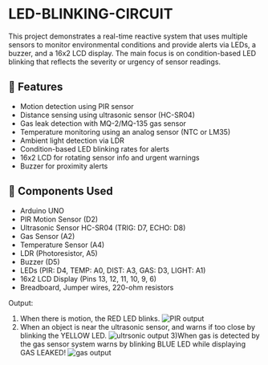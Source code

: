 # LED-BLINKING-CIRCUIT
This project demonstrates a real-time reactive system that uses multiple sensors to monitor environmental conditions and provide alerts via LEDs, a buzzer, and a 16x2 LCD display. The main focus is on condition-based LED blinking that reflects the severity or urgency of sensor readings.

## 🔧 Features

- Motion detection using PIR sensor
- Distance sensing using ultrasonic sensor (HC-SR04)
- Gas leak detection with MQ-2/MQ-135 gas sensor
- Temperature monitoring using an analog sensor (NTC or LM35)
- Ambient light detection via LDR
- Condition-based LED blinking rates for alerts
- 16x2 LCD for rotating sensor info and urgent warnings
- Buzzer for proximity alerts

## 🧰 Components Used

- Arduino UNO
- PIR Motion Sensor (D2)
- Ultrasonic Sensor HC-SR04 (TRIG: D7, ECHO: D8)
- Gas Sensor (A2)
- Temperature Sensor (A4)
- LDR (Photoresistor, A5)
- Buzzer (D5)
- LEDs (PIR: D4, TEMP: A0, DIST: A3, GAS: D3, LIGHT: A1)
- 16x2 LCD Display (Pins 13, 12, 11, 10, 9, 6)
- Breadboard, Jumper wires, 220-ohm resistors

Output:
 1) When there is motion, the RED LED blinks.
    ![PIR output](https://github.com/user-attachments/assets/a83919b4-e26f-4ae9-b740-35ef2a3ca1c3)
2) When an object is near the ultrasonic sensor, and warns if too close by blinking the YELLOW LED.
   ![ultrsonic output](https://github.com/user-attachments/assets/402c36b5-b9a2-47bc-9de8-5d3746e15d01)
3)When gas is detected by the gas sensor system warns by blinking BLUE LED while displaying GAS LEAKED!
 ![gas output](https://github.com/user-attachments/assets/38b46f87-0d55-4a21-9c59-cefaf3fb7fa2)
